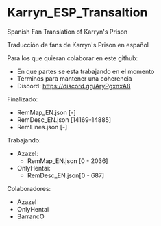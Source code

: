 # Karryn_ESP_Transaltion
Spanish Fan Translation of Karryn's Prison

Traducción de fans de Karryn's Prison en español

Para los que quieran colaborar en este github:
  - En que partes se esta trabajando en el momento
  - Terminos para mantener una coherencia
  - Discord: https://discord.gg/AryPgxnxA8

Finalizado:
  - RemMap_EN.json [-]
  - RemDesc_EN.json [14169-14885]
  - RemLines.json [-]

Trabajando:

  - Azazel:
    - RemMap_EN.json [0 - 2036]
  - OnlyHentai:
    - RemDesc_EN.json[0 - 687]
  
Colaboradores:
  - Azazel
  - OnlyHentai
  - BarrancO
